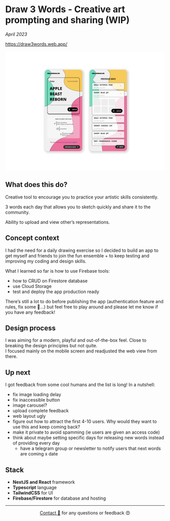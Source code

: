 # Draw 3 Words - Creative art prompting and sharing (WIP)

_April 2023_

https://draw3words.web.app/ 

![draw3words01](assets/draw3words-v01.png)

## What does this do?

Creative tool to encourage you to practice your artistic skills consistently.

3 words each day that allows you to sketch quickly and share it to the community.

Ability to upload and view other’s representations.

## Concept context

I had the need for a daily drawing exercise so I decided to build an app to get myself and friends to join the fun ensemble + to keep testing and improving my coding and design skills.

What I learned so far is how to use Firebase tools:

- how to CRUD on Firestore database
- use Cloud Storage
- test and deploy the app production ready

There’s still a lot to do before publishing the app (authentication feature and rules, fix some 🐞...) but feel free to play around and please let me know if you have any feedback!

## Design process

I was aiming for a modern, playful and out-of-the-box feel. Close to breaking the design principles but not quite.  
I focused mainly on the mobile screen and readjusted the web view from there.

## Up next

I got feedback from some cool humans and the list is long!
In a nutshell:

- fix image loading delay
- fix inaccessible button
- image carousel?
- upload complete feedback
- web layout ugly
- figure out how to attract the first 4-10 users. Why would they want to use this and keep coming back?
- make it private to avoid spamming (ie users are given an access code)
- think about maybe setting specific days for releasing new words instead of providing every day
    - have a telegram group or newsletter to notify users that next words are coming x date

## Stack

- **NextJS and React** framework
- **Typescript** language
- **TailwindCSS** for UI
- **Firebase/Firestore** for database and hosting

---
  
<div style="text-align: center;">

[Contact 🐨](docs/aboutLy.md) for any questions or feedback 😍 

</div>
